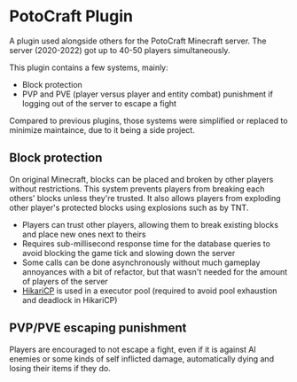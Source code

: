 # PotoCraft Plugin

A plugin used alongside others for the PotoCraft Minecraft server.
The server (2020-2022) got up to 40-50 players simultaneously.

This plugin contains a few systems, mainly:
* Block protection
* PVP and PVE (player versus player and entity combat) punishment if logging out of the server to escape a fight

Compared to previous plugins, those systems were simplified or replaced to minimize maintaince, due to it being a side project.

## Block protection

On original Minecraft, blocks can be placed and broken by other players without restrictions.
This system prevents players from breaking each others' blocks unless they're trusted.
It also allows players from exploding other player's protected blocks using explosions such as by TNT.

* Players can trust other players, allowing them to break existing blocks and place new ones next to theirs
* Requires sub-millisecond response time for the database queries to avoid blocking the game tick and slowing down the server
* Some calls can be done asynchronously without much gameplay annoyances with a bit of refactor, but that wasn't needed for the amount of players of the server
* [HikariCP](https://github.com/brettwooldridge/HikariCP) is used in a executor pool (required to avoid pool exhaustion and deadlock in HikariCP)

## PVP/PVE escaping punishment

Players are encouraged to not escape a fight, even if it is against AI enemies or some kinds of self inflicted damage, automatically dying and losing their items if they do.
